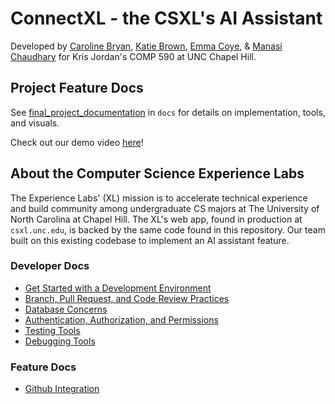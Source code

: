 # ConnectXL - the CSXL's AI Assistant

Developed by [Caroline Bryan](https://github.com/cgbryan1), [Katie Brown](https://github.com/kgbrown5), [Emma Coye](https://github.com/emmacoye), & [Manasi Chaudhary](https://github.com/mchaudh-21) for Kris Jordan's COMP 590 at UNC Chapel Hill. 



## Project Feature Docs

See [final_project_documentation](docs/final_project_documentation.md) in `docs` for details on implementation, tools, and visuals.

Check out our demo video [here](https://www.youtube.com/watch?v=qO9f3UQ5JDY)!



## About the Computer Science Experience Labs

The Experience Labs' (XL) mission is to accelerate technical experience and build community among undergraduate CS majors at The University of North Carolina at Chapel Hill. The XL's web app, found in production at `csxl.unc.edu`, is backed by the same code found in this repository. Our team built on this existing codebase to implement an AI assistant feature.



### Developer Docs

* [Get Started with a Development Environment](docs/get_started.md)
* [Branch, Pull Request, and Code Review Practices](docs/branches.md)
* [Database Concerns](docs/database.md)
* [Authentication, Authorization, and Permissions](docs/auth.md)
* [Testing Tools](docs/testing.md)
* [Debugging Tools](docs/debugging.md)

### Feature Docs

* [Github Integration](docs/github_integration.md)
